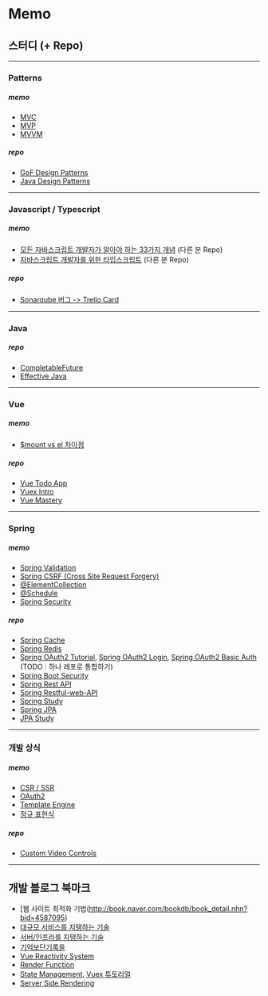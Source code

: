 # Memo


## 스터디 (+ Repo)

---
### Patterns

##### memo

- [MVC](https://github.com/iiaii/memo/blob/master/patterns/mvc-mvp-mvvm.md)
- [MVP](https://github.com/iiaii/memo/blob/master/patterns/mvp.md)
- [MVVM](https://github.com/iiaii/memo/blob/master/patterns/mvvm.md)

##### repo

- [GoF Design Patterns](https://github.com/iiaii/gof-design-patterns)
- [Java Design Patterns](https://github.com/iiaii/gof-design-patterns/tree/master/java-design-patterns/src)



---
### Javascript / Typescript

##### memo

- [모든 자바스크립트 개발자가 알아야 하는 33가지 개념](https://github.com/yjs03057/33-js-concepts) (다른 분 Repo)
- [자바스크립트 개발자를 위한 타입스크립트](https://github.com/heejongahn/ts-for-jsdev) (다른 분 Repo)

##### repo

- [Sonarqube 버그 -> Trello Card](https://github.com/iiaii/BugFinder)



---
### Java

##### repo

- [CompletableFuture](https://github.com/iiaii/java-completablefuture)
- [Effective Java](https://github.com/iiaii/EffectiveJava_Study)



---
### Vue

##### memo

- [$mount vs el 차이점](https://github.com/iiaii/memo/blob/master/vue/mount-el.md)

##### repo

- [Vue Todo App](https://github.com/iiaii/vue-todo-app)
- [Vuex Intro](https://github.com/iiaii/vuex-intro)
- [Vue Mastery](https://github.com/iiaii/vue-mastery-study)



---
### Spring

##### memo

- [Spring Validation](https://github.com/iiaii/memo/blob/master/spring/validation.md)
- [Spring CSRF (Cross Site Request Forgery)](https://github.com/iiaii/memo/blob/master/spring/csrf.md)
- [@ElementCollection](https://github.com/iiaii/memo/blob/master/spring/element-collection.md)
- [@Schedule](https://github.com/iiaii/memo/blob/master/spring/schedule.md)
- [Spring Security](https://github.com/iiaii/memo/blob/master/spring/security.md)

##### repo

- [Spring Cache](https://github.com/iiaii/spring-cache)
- [Spring Redis](https://github.com/iiaii/spring-redis-intro)
- [Spring OAuth2 Tutorial](https://github.com/iiaii/spring-oauth2-tutorial), [Spring OAuth2 Login](https://github.com/iiaii/spring-oauth2-login), [Spring OAuth2 Basic Auth](https://github.com/iiaii/spring-oauth2-basic-auth) (TODO : 하나 레포로 통합하기)
- [Spring Boot Security](https://github.com/iiaii/spring-boot-security)
- [Spring Rest API](https://github.com/iiaii/spring-rest-api)
- [Spring Restful-web-API](https://github.com/iiaii/restful-web-api)
- [Spring Study](https://github.com/iiaii/Spring_Study)
- [Spring JPA](https://github.com/iiaii/spring-jpa-project)
- [JPA Study](https://github.com/iiaii/JPA_Study)



---
### 개발 상식

##### memo

- [CSR / SSR](https://github.com/iiaii/memo/blob/master/common/csr-ssr.md)
- [OAuth2](https://github.com/iiaii/memo/blob/master/common/oauth2.md)
- [Template Engine](https://github.com/iiaii/memo/blob/master/common/template-engine.md)
- [정규 표현식](https://github.com/iiaii/memo/blob/master/common/regexp.md)

##### repo

- [Custom Video Controls](https://github.com/iiaii/custom-video-controls)



---
## 개발 블로그 북마크

- [웹 사이트 최적화 기법(http://book.naver.com/bookdb/book_detail.nhn?bid=4587095)
- [대규모 서비스를 지탱하는 기술](http://book.naver.com/bookdb/book_detail.nhn?bid=6468636)
- [서버/인프라를 지탱하는 기술](http://book.naver.com/bookdb/book_detail.nhn?bid=6010115)
- [기억보단기록을](https://jojoldu.tistory.com/284?category=689637)
- [Vue Reactivity System](https://vuejs.org/v2/guide/reactivity.html)
- [Render Function](https://vuejs.org/v2/guide/render-function.html)
- [State Management](https://vuejs.org/v2/guide/state-management.html), [Vuex 튜토리얼](https://joshua1988.github.io/web-development/vuejs/vuex-start/)
- [Server Side Rendering](https://vuejs.org/v2/guide/ssr.html)

